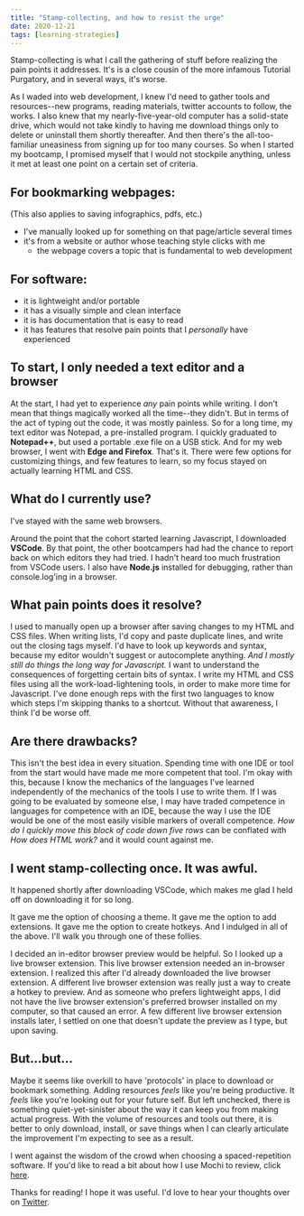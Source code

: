 ```yaml
---
title: "Stamp-collecting, and how to resist the urge"
date: 2020-12-21
tags: [learning-strategies]
---
```

Stamp-collecting is what I call the gathering of stuff before realizing the pain points it addresses. It's is a close cousin of the more infamous Tutorial Purgatory, and in several ways, it's worse. 

As I waded into web development, I knew I'd need to gather tools and resources--new programs, reading materials, twitter accounts to follow, the works. I also knew that my nearly-five-year-old computer has a solid-state drive, which would not take kindly to having me download things only to delete or uninstall them shortly thereafter. And then there's the all-too-familiar uneasiness from signing up for too many courses. So when I started my bootcamp, I promised myself that I would not stockpile anything, unless it met at least one point on a certain set of criteria.

## For bookmarking webpages:
(This also applies to saving infographics, pdfs, etc.)
- I've manually looked up for something on that page/article several times
- it's from a website or author whose teaching style clicks with me
    - the webpage covers a topic that is fundamental to web development

## For software:
- it is lightweight and/or portable
- it has a visually simple and clean interface
- it is has documentation that is easy to read
- it has features that resolve pain points that I *personally* have experienced

## To start, I only needed a text editor and a browser
At the start, I had yet to experience *any* pain points while writing. I don't mean that things magically worked all the time--they didn't. But in terms of the act of typing out the code, it was mostly painless. So for a long time, my text editor was Notepad, a pre-installed program. I quickly graduated to **Notepad++**, but used a portable .exe file on a USB stick. And for my web browser, I went with **Edge and Firefox**. That's it. There were few options for customizing things, and few features to learn, so my focus stayed on actually learning HTML and CSS.

## What do I currently use?
I've stayed with the same web browsers.

Around the point that the cohort started learning Javascript, I downloaded **VSCode**. By that point, the other bootcampers had had the chance to report back on which editors they had tried. I hadn't heard too much frustration from VSCode users. I also have **Node.js** installed for debugging, rather than console.log'ing in a browser.

## What pain points does it resolve?
I used to manually open up a browser after saving changes to my HTML and CSS files. When writing lists, I'd copy and paste duplicate lines, and write out the closing tags myself. I'd have to look up keywords and syntax, because my editor wouldn't suggest or autocomplete anything. *And I mostly still do things the long way for Javascript.* I want to understand the consequences of forgetting certain bits of syntax. I write my HTML and CSS files using all the work-load-lightening tools, in order to make more time for Javascript. I've done enough reps with the first two languages to know which steps I'm skipping thanks to a shortcut. Without that awareness, I think I'd be worse off.

## Are there drawbacks?
This isn't the best idea in every situation. Spending time with one IDE or tool from the start would have made me more competent that tool. I'm okay with this, because I know the mechanics of the languages I've learned independently of the mechanics of the tools I use to write them. If I was going to be evaluated by someone else, I may have traded competence in languages for competence with an IDE, because the way I use the IDE would be one of the most easily visible markers of overall competence. *How do I quickly move this block of code down five rows* can be conflated with *How does HTML work?* and it would count against me.

## I went stamp-collecting once. It was awful.
It happened shortly after downloading VSCode, which makes me glad I held off on downloading it for so long. 

It gave me the option of choosing a theme. It gave me the option to add extensions. It gave me the option to create hotkeys. And I indulged in all of the above. I'll walk you through one of these follies. 

I decided an in-editor browser preview would be helpful. So I looked up a live browser extension. This live browser extension needed an in-browser extension. I realized this after I'd already downloaded the live browser extension. A different live browser extension was really just a way to create a hotkey to preview. And as someone who prefers lightweight apps, I did not have the live browser extension's preferred browser installed on my computer, so that caused an error. A few different live browser extension installs later, I settled on one that doesn't update the preview as I type, but upon saving.

## But...but...

Maybe it seems like overkill to have 'protocols' in place to download or bookmark something. Adding resources *feels* like you're being productive. It *feels* like you're looking out for your future self. But left unchecked, there is something quiet-yet-sinister about the way it can keep you from making actual progress. With the volume of resources and tools out there, it is better to only download, install, or save things when I can clearly articulate the improvement I'm expecting to see as a result.

I went against the wisdom of the crowd when choosing a spaced-repetition software. If you'd like to read a bit about how I use Mochi to review, click [here](https://3dvkr.github.io/blog/flashcards/).

Thanks for reading! I hope it was useful. I'd love to hear your thoughts over on [Twitter](https://twitter.com/_dvkr).
